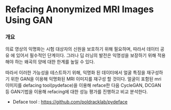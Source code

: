 # Refacing  Anonymized MRI Images Using GAN

### 개요

의료 영상의 익명화는 시험 대상자의 신원을 보호하기 위해 필요하며, 따라서 데이터 공유 에 있어서 필수적인 단계이다. 그러나 딥 러닝의 발전은 익명성을 보장하기 위해 적용해야 하는 왜곡의 양에 대한 한계를 높일 수 있다. 

따라서 이러한 가능성을 테스트하기 위해, 익명화 된 데이터에서 얼굴 특징을 재구성하기 위한 GAN을 이용해 익명화된 MRI 이미지를 재구성 할 것이다. 얼굴이 포함된 mri 이미지를 defacing tool(pydeface)을 이용해 reface한 다음 CycleGAN, DCGAN 등 GAN기법을 이용해 refacing에 대한 성능 평가를 진행하고 비교 분석한다.


* Deface tool : https://github.com/poldracklab/pydeface
